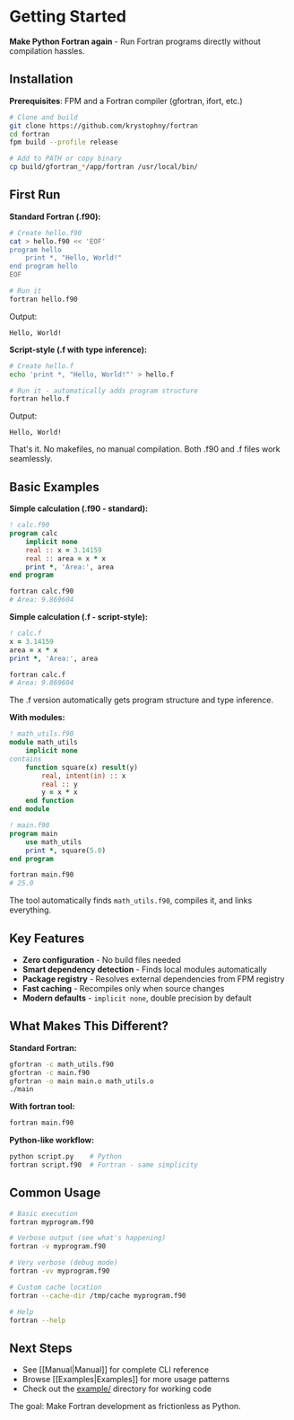 # Getting Started

**Make Python Fortran again** - Run Fortran programs directly without compilation hassles.

## Installation

**Prerequisites**: FPM and a Fortran compiler (gfortran, ifort, etc.)

```bash
# Clone and build
git clone https://github.com/krystophny/fortran
cd fortran
fpm build --profile release

# Add to PATH or copy binary
cp build/gfortran_*/app/fortran /usr/local/bin/
```

## First Run

**Standard Fortran (.f90):**
```bash
# Create hello.f90
cat > hello.f90 << 'EOF'
program hello
    print *, "Hello, World!"
end program hello
EOF

# Run it
fortran hello.f90
```

Output:
```
Hello, World!
```

**Script-style (.f with type inference):**
```bash
# Create hello.f
echo 'print *, "Hello, World!"' > hello.f

# Run it - automatically adds program structure
fortran hello.f
```

Output:
```
Hello, World!
```

That's it. No makefiles, no manual compilation. Both .f90 and .f files work seamlessly.

## Basic Examples

**Simple calculation (.f90 - standard):**
```fortran
! calc.f90
program calc
    implicit none
    real :: x = 3.14159
    real :: area = x * x  
    print *, 'Area:', area
end program
```

```bash
fortran calc.f90
# Area: 9.869604
```

**Simple calculation (.f - script-style):**
```fortran
! calc.f
x = 3.14159
area = x * x  
print *, 'Area:', area
```

```bash
fortran calc.f
# Area: 9.869604
```

The .f version automatically gets program structure and type inference.

**With modules:**
```fortran
! math_utils.f90  
module math_utils
    implicit none
contains
    function square(x) result(y)
        real, intent(in) :: x
        real :: y
        y = x * x
    end function
end module

! main.f90
program main
    use math_utils
    print *, square(5.0)
end program
```

```bash
fortran main.f90
# 25.0
```

The tool automatically finds `math_utils.f90`, compiles it, and links everything.

## Key Features

- **Zero configuration** - No build files needed
- **Smart dependency detection** - Finds local modules automatically  
- **Package registry** - Resolves external dependencies from FPM registry
- **Fast caching** - Recompiles only when source changes
- **Modern defaults** - `implicit none`, double precision by default

## What Makes This Different?

**Standard Fortran:**
```bash
gfortran -c math_utils.f90
gfortran -c main.f90  
gfortran -o main main.o math_utils.o
./main
```

**With fortran tool:**
```bash
fortran main.f90
```

**Python-like workflow:**
```bash
python script.py    # Python
fortran script.f90  # Fortran - same simplicity
```

## Common Usage

```bash
# Basic execution
fortran myprogram.f90

# Verbose output (see what's happening)
fortran -v myprogram.f90

# Very verbose (debug mode)  
fortran -vv myprogram.f90

# Custom cache location
fortran --cache-dir /tmp/cache myprogram.f90

# Help
fortran --help
```

## Next Steps

- See [[Manual|Manual]] for complete CLI reference
- Browse [[Examples|Examples]] for more usage patterns
- Check out the [example/](example/) directory for working code

The goal: Make Fortran development as frictionless as Python.
